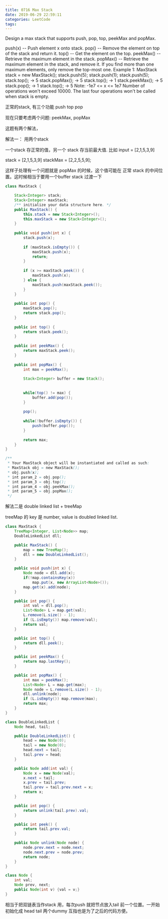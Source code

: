 ```yaml
---
title: 0716 Max Stack
date: 2019-06-29 22:59:11
categories: LeetCode
tags:
---
```


Design a max stack that supports push, pop, top, peekMax and popMax.

push(x) -- Push element x onto stack.
pop() -- Remove the element on top of the stack and return it.
top() -- Get the element on the top.
peekMax() -- Retrieve the maximum element in the stack.
popMax() -- Retrieve the maximum element in the stack, and remove it. If you find more than one maximum elements, only remove the top-most one.
Example 1:
MaxStack stack = new MaxStack();
stack.push(5); 
stack.push(1);
stack.push(5);
stack.top(); -> 5
stack.popMax(); -> 5
stack.top(); -> 1
stack.peekMax(); -> 5
stack.pop(); -> 1
stack.top(); -> 5
Note:
-1e7 <= x <= 1e7
Number of operations won't exceed 10000.
The last four operations won't be called when stack is empty.

正常的stack, 有三个功能 push top pop

现在只要考虑两个问题: peekMax, popMax

这题有两个解法，

解法一： 用两个stack

一个stack 存正常的值，另一个 stack 存当前最大值.
比如 input = [2,1,5,3,9]

stack = [2,1,5,3,9]
stackMax = [2,2,5,5,9];

这样子处理有一个问题就是
popMax 的时候，这个值可能在 正常 stack 的中间位置。这时候相当于要用一个buffer stack 过渡一下 

```java
class MaxStack {

    Stack<Integer> stack;
    Stack<Integer> maxStack;
    /** initialize your data structure here. */
    public MaxStack() {
        this.stack = new Stack<Integer>();
        this.maxStack = new Stack<Integer>();
    }
    
    public void push(int x) {
        stack.push(x);
        
        if (maxStack.isEmpty()) {
            maxStack.push(x);
            return;
        }
        
        if (x >= maxStack.peek()) {
            maxStack.push(x);
        } else {
            maxStack.push(maxStack.peek());
        } 
    }
    
    public int pop() {
        maxStack.pop();
        return stack.pop();
    }
    
    public int top() {
        return stack.peek();
    }
    
    public int peekMax() {
        return maxStack.peek();
    }
    
    public int popMax() {
        int max = peekMax();
        
        Stack<Integer> buffer = new Stack();
        
        
        while(top() != max) {
            buffer.add(pop());
        }
        
        pop();
        
        while(!buffer.isEmpty()) {
            push(buffer.pop());
        }
        
        return max;
    }
}

/**
 * Your MaxStack object will be instantiated and called as such:
 * MaxStack obj = new MaxStack();
 * obj.push(x);
 * int param_2 = obj.pop();
 * int param_3 = obj.top();
 * int param_4 = obj.peekMax();
 * int param_5 = obj.popMax();
 */
```

解法二是 double linked list + treeMap

treeMap 的 key 是 number, value is doubled linked list.


```java
class MaxStack {
    TreeMap<Integer, List<Node>> map;
    DoubleLinkedList dll;

    public MaxStack() {
        map = new TreeMap();
        dll = new DoubleLinkedList();
    }

    public void push(int x) {
        Node node = dll.add(x);
        if(!map.containsKey(x))
            map.put(x, new ArrayList<Node>());
        map.get(x).add(node);
    }

    public int pop() {
        int val = dll.pop();
        List<Node> L = map.get(val);
        L.remove(L.size() - 1);
        if (L.isEmpty()) map.remove(val);
        return val;
    }

    public int top() {
        return dll.peek();
    }

    public int peekMax() {
        return map.lastKey();
    }

    public int popMax() {
        int max = peekMax();
        List<Node> L = map.get(max);
        Node node = L.remove(L.size() - 1);
        dll.unlink(node);
        if (L.isEmpty()) map.remove(max);
        return max;
    }
}

class DoubleLinkedList {
    Node head, tail;

    public DoubleLinkedList() {
        head = new Node(0);
        tail = new Node(0);
        head.next = tail;
        tail.prev = head;
    }

    public Node add(int val) {
        Node x = new Node(val);
        x.next = tail;
        x.prev = tail.prev;
        tail.prev = tail.prev.next = x;
        return x;
    }

    public int pop() {
        return unlink(tail.prev).val;
    }

    public int peek() {
        return tail.prev.val;
    }

    public Node unlink(Node node) {
        node.prev.next = node.next;
        node.next.prev = node.prev;
        return node;
    }
}

class Node {
    int val;
    Node prev, next;
    public Node(int v) {val = v;}
}
```
相当于把双链表当作stack 用，每次push 就把节点放入tail 前一个位置。一开始初始化成 head tail 两个dummy 互指也是为了之后的代码方便。
